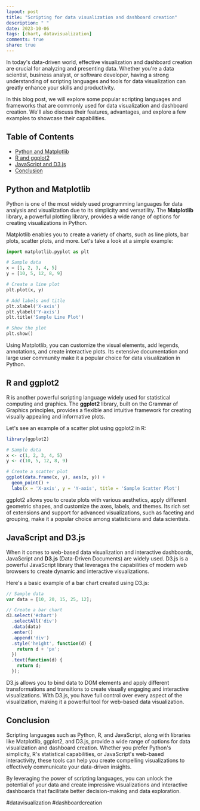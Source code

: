 ```yaml
---
layout: post
title: "Scripting for data visualization and dashboard creation"
description: " "
date: 2023-10-06
tags: [chart, datavisualization]
comments: true
share: true
---
```


In today's data-driven world, effective visualization and dashboard creation are crucial for analyzing and presenting data. Whether you're a data scientist, business analyst, or software developer, having a strong understanding of scripting languages and tools for data visualization can greatly enhance your skills and productivity.

In this blog post, we will explore some popular scripting languages and frameworks that are commonly used for data visualization and dashboard creation. We'll also discuss their features, advantages, and explore a few examples to showcase their capabilities.

## Table of Contents
- [Python and Matplotlib](#python-and-matplotlib)
- [R and ggplot2](#r-and-ggplot2)
- [JavaScript and D3.js](#javascript-and-d3js)
- [Conclusion](#conclusion)

## Python and Matplotlib

Python is one of the most widely used programming languages for data analysis and visualization due to its simplicity and versatility. The **Matplotlib** library, a powerful plotting library, provides a wide range of options for creating visualizations in Python.

Matplotlib enables you to create a variety of charts, such as line plots, bar plots, scatter plots, and more. Let's take a look at a simple example:

```python
import matplotlib.pyplot as plt

# Sample data
x = [1, 2, 3, 4, 5]
y = [10, 5, 12, 8, 9]

# Create a line plot
plt.plot(x, y)

# Add labels and title
plt.xlabel('X-axis')
plt.ylabel('Y-axis')
plt.title('Sample Line Plot')

# Show the plot
plt.show()
```

Using Matplotlib, you can customize the visual elements, add legends, annotations, and create interactive plots. Its extensive documentation and large user community make it a popular choice for data visualization in Python.

## R and ggplot2

R is another powerful scripting language widely used for statistical computing and graphics. The **ggplot2** library, built on the Grammar of Graphics principles, provides a flexible and intuitive framework for creating visually appealing and informative plots.

Let's see an example of a scatter plot using ggplot2 in R:

```R
library(ggplot2)

# Sample data
x <- c(1, 2, 3, 4, 5)
y <- c(10, 5, 12, 8, 9)

# Create a scatter plot
ggplot(data.frame(x, y), aes(x, y)) +
  geom_point() +
  labs(x = 'X-axis', y = 'Y-axis', title = 'Sample Scatter Plot')
```

ggplot2 allows you to create plots with various aesthetics, apply different geometric shapes, and customize the axes, labels, and themes. Its rich set of extensions and support for advanced visualizations, such as faceting and grouping, make it a popular choice among statisticians and data scientists.

## JavaScript and D3.js

When it comes to web-based data visualization and interactive dashboards, JavaScript and **D3.js** (Data-Driven Documents) are widely used. D3.js is a powerful JavaScript library that leverages the capabilities of modern web browsers to create dynamic and interactive visualizations.

Here's a basic example of a bar chart created using D3.js:

```javascript
// Sample data
var data = [10, 20, 15, 25, 12];

// Create a bar chart
d3.select('#chart')
  .selectAll('div')
  .data(data)
  .enter()
  .append('div')
  .style('height', function(d) {
    return d + 'px';
  })
  .text(function(d) {
    return d;
  });
```

D3.js allows you to bind data to DOM elements and apply different transformations and transitions to create visually engaging and interactive visualizations. With D3.js, you have full control over every aspect of the visualization, making it a powerful tool for web-based data visualization.

## Conclusion

Scripting languages such as Python, R, and JavaScript, along with libraries like Matplotlib, ggplot2, and D3.js, provide a wide range of options for data visualization and dashboard creation. Whether you prefer Python's simplicity, R's statistical capabilities, or JavaScript's web-based interactivity, these tools can help you create compelling visualizations to effectively communicate your data-driven insights.

By leveraging the power of scripting languages, you can unlock the potential of your data and create impressive visualizations and interactive dashboards that facilitate better decision-making and data exploration.

#datavisualization #dashboardcreation
